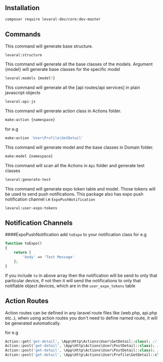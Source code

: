 ## Installation


```bash
composer require levaral-dev/core:dev-master
```

## Commands

This command will generate base structure.

```bash
levaral:structure
```

This command will generate all the base classes of the models. Argument {model} will generate base classes for the 
specific model 

```bash
levaral:models {model?}
```

This command will generate all the [api routes/api services] in plain javascript objects

```bash
levaral:api-js
```
This command will generate action class in Actions folder.

```bash
make:action {namespace}
```
for e.g
```bash
make:action 'User\Profile\GetDetail'
```

This command will generate model and the base classes in Domain folder.

```bash
make:model {namespace}
```

This command will scan all the Actions in `Api` folder and generate test classes

```bash
levaral:generate-test
```

This command will generate expo token table and model. Those tokens will be used to send
push notifications. This package also has expo push notification channel i.e `ExpoPushNotification`

```
levaral:user-expo-tokens
```

## Notification Channels

####ExpoPushNotification
add `toExpo` to your notification class for e.g
```php
function toExpo()
{
    return [
        'body' => 'Test Message'
    ];
}
```

If you include `to` in above array then the notification will be send to only that particular device, if not then it will send 
the notifications to only that notifiable object devices, which are in the `user_expo_tokens` table


## Action Routes

Action routes can be defined in any laravel route files like (web.php, api.php etc..), when using
action routes you don't need to define named route, it will be generated automatically.

for e.g

```php
Action::get('get-detail', \App\Http\Actions\User\GetDetail::class); // route name User:GetDetail
Action::post('get-detail', \App\Http\Actions\User\PostDetail::class); // route name User:PostDetail
Action::post('get-detail', \App\Http\Actions\User\PostDetail::class); // route name User:PostDetail
Action::post('get-detail', \App\Http\Actions\User\Profile\GetDetail::class); // route name User:Profile:PostDetail
```

